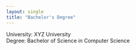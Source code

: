 ```yaml
---
layout: single
title: "Bachelor's Degree"
---
```


University: XYZ University  
Degree: Bachelor of Science in Computer Science

